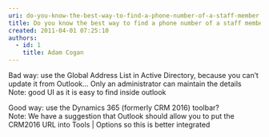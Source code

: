 ```yaml
---
uri: do-you-know-the-best-way-to-find-a-phone-number-of-a-staff-member
title: Do you know the best way to find a phone number of a staff member?
created: 2011-04-01 07:25:10
authors:
  - id: 1
    title: Adam Cogan
---
```





<span class='intro'> 
  <p>Bad way&#58; use the Global Address List in Active Directory, because you can’t update it from Outlook... Only an administrator can maintain the details<br>
Note&#58; good UI as it is easy to find inside outlook</p>
<p>Good way&#58; use the Dynamics 365 (formerly&#160;CRM 2016)&#160;toolbar?<br>
Note&#58; We have a suggestion that Outlook should allow you to put the CRM2016 URL into Tools | Options so this is better integrated</p>
 </span>




